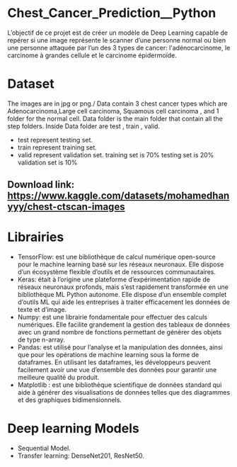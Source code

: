 # Chest_Cancer_Prediction__Python
L’objectif de ce projet est de créer un modèle de Deep Learning capable de repérer si une image représente le scanner d’une personne normal ou bien une personne attaquée par l’un des 3 types de cancer: l'adénocarcinome, le carcinome à grandes cellule et le carcinome épidermoïde.

# Dataset
The images are in jpg or png./
Data contain 3 chest cancer types which are Adenocarcinoma,Large cell carcinoma, Squamous cell carcinoma , and 1 folder for the normal cell.
Data folder is the main folder that contain all the step folders.
Inside Data folder are test , train , valid.
- test represent testing set.
- train represent training set.
- valid represent validation set.
training set is 70%
testing set is 20%
validation set is 10%

## Download link: https://www.kaggle.com/datasets/mohamedhanyyy/chest-ctscan-images

# Librairies
- TensorFlow: est une bibliothèque de calcul numérique open-source pour le machine learning basé sur les réseaux neuronaux. Elle dispose d’un écosystème flexible d’outils et de ressources communautaires.
- Keras: était à l’origine une plateforme d’expérimentation rapide de réseaux neuronaux profonds, mais s’est rapidement transformée en une bibliothèque ML Python autonome. Elle dispose d’un ensemble complet d’outils ML qui aide les entreprises à traiter efficacement les données de texte et d’image.
- Numpy: est une librairie fondamentale pour effectuer des calculs numériques. Elle facilite grandement la gestion des tableaux de données avec un grand nombre de fonctions permettant de générer des objets de type n-array.
- Pandas: est utilisé pour l’analyse et la manipulation des données, ainsi que pour les opérations de machine learning sous la forme de dataframes. En utilisant les dataframes, les développeurs peuvent facilement avoir une vue d’ensemble des données pour garantir une meilleure qualité du produit.
- Matplotlib : est une bibliothèque scientifique de données standard qui aide à générer des visualisations de données telles que des diagrammes et des graphiques bidimensionnels.

# Deep learning Models
- Sequential Model.
- Transfer learning: DenseNet201, ResNet50.
